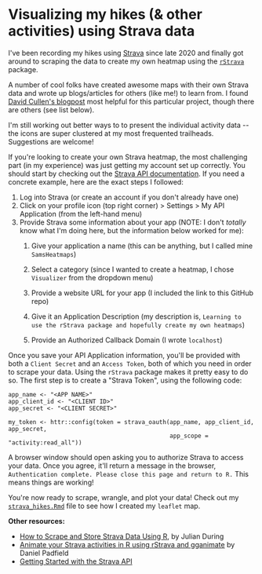 # Visualizing my hikes (& other activities) using Strava data

I've been recording my hikes using [Strava](https://www.strava.com/) since late 2020 and finally got around to scraping the data to create my own heatmap using the [`rStrava`](https://fawda123.github.io/rStrava/) package.

A number of cool folks have created awesome maps with their own Strava data and wrote up blogs/articles for others (like me!) to learn from. I found [David Cullen's blogpost](https://www.dancullen.me/articles/creating-a-heatmap-in-r-with-google-polylines) most helpful for this particular project, though there are others (see list below).

I'm still working out better ways to to present the individual activity data -- the icons are super clustered at my most frequented trailheads. Suggestions are welcome!

If you're looking to create your own Strava heatmap, the most challenging part (in my experience) was just getting my account set up correctly. You should start by checking out the [Strava API documentation](https://developers.strava.com/docs/getting-started/). If you need a concrete example, here are the exact steps I followed:

1.  Log into Strava (or create an account if you don't already have one)
2.  Click on your profile icon (top right corner) \> Settings \> My API Application (from the left-hand menu)
3.  Provide Strava some information about your app (NOTE: I don't *totally* know what I'm doing here, but the information below worked for me):
    1.  Give your application a name (this can be anything, but I called mine `SamsHeatmaps`)

    2.  Select a category (since I wanted to create a heatmap, I chose `Visualizer` from the dropdown menu)

    3.  Provide a website URL for your app (I included the link to this GitHub repo)

    4.  Give it an Application Description (my description is, `Learning to use the rStrava package and hopefully create my own heatmaps`)

    5.  Provide an Authorized Callback Domain (I wrote `localhost`)

Once you save your API Application information, you'll be provided with both a `Client Secret` and an `Access Token`, both of which you need in order to scrape your data. Using the `rStrava` package makes it pretty easy to do so. The first step is to create a "Strava Token", using the following code:

```{r, eval = FALSE}
app_name <- "<APP NAME>"
app_client_id <- "<CLIENT ID>"
app_secret <- "<CLIENT SECRET>"

my_token <- httr::config(token = strava_oauth(app_name, app_client_id, app_secret,
                                              app_scope = "activity:read_all"))
```

A browser window should open asking you to authorize Strava to access your data. Once you agree, it'll return a message in the browser, `Authentication complete. Please close this page and return to R.` This means things are working!

You're now ready to scrape, wrangle, and plot your data! Check out my [`strava_hikes.Rmd`](https://github.com/samanthacsik/strava-hikes/blob/main/code/strava_hikes.Rmd) file to see how I created my `leaflet` map.

**Other resources:**

-   [How to Scrape and Store Strava Data Using R](https://rviews.rstudio.com/2021/11/22/strava-data/), by Julian During
-   [Animate your Strava activities in R using rStrava and gganimate](https://padpadpadpad.github.io/post/animate-your-strava-activities-using-rstrava-and-gganimate/) by Daniel Padfield
-   [Getting Started with the Strava API](https://developers.strava.com/docs/getting-started/)
